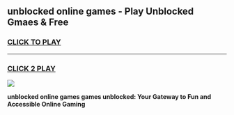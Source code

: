 
## unblocked online games - Play Unblocked Gmaes & Free
<h3>
<a href="https://premium.freeplayer.one?title=unblocked_online_games&ref=19F">CLICK TO PLAY</a></h3>
<hr>

<h3>
<a href="https://premium.freeplayer.one?title=unblocked_online_games&ref=19F">CLICK 2 PLAY</a>
  
</h3>

<a href="https://premium.freeplayer.one?title=unblocked_online_games&ref=19F/"><img src="https://clearcache.store/games.png"></a>


**unblocked online games games unblocked: Your Gateway to Fun and Accessible Online Gaming**
